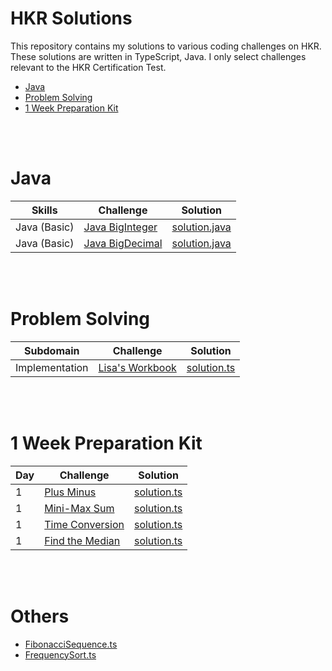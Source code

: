 # HKR Solutions

This repository contains my solutions to various coding challenges on HKR. These solutions are written in TypeScript, Java. I only select challenges relevant to the HKR Certification Test.

- [Java](#java) 
- [Problem Solving](#problem-solving) 
- [1 Week Preparation Kit](#1-week-preparation-kit)


<br />
<br />


# Java

|        Skills        |          Challenge           |           Solution           |
|----------------------|------------------------------|------------------------------|
|     Java (Basic)     | [Java BigInteger](https://www.hackerrank.com/challenges/java-biginteger/problem) | [solution.java](https://github.com/punyawatdev/hkr-solutions/blob/main/Java/Java%20(Basic)/Java%20BigInteger/solution.java) |
|     Java (Basic)     | [Java BigDecimal](https://www.hackerrank.com/challenges/java-bigdecimal/problem) | [solution.java](https://github.com/punyawatdev/hkr-solutions/blob/main/Java/Java%20(Basic)/Java%20BigDecimal/solution.java) |

<br />
<br />


# Problem Solving

|        Subdomain        |          Challenge           |           Solution           |
|-------------------------|------------------------------|------------------------------|
|      Implementation       | [Lisa's Workbook](https://www.hackerrank.com/challenges/Lisa-workbook/problem) | [solution.ts]() |

<br />
<br />


# 1 Week Preparation Kit

|   Day   |          Challenge           |           Solution           |
|---------|------------------------------|------------------------------|
|    1    | [Plus Minus](https://www.hackerrank.com/challenges/plus-minus/problem) | [solution.ts]() |
|    1    | [Mini-Max Sum](https://www.hackerrank.com/challenges/mini-max-sum/problem) | [solution.ts]() |
|    1    | [Time Conversion](https://www.hackerrank.com/challenges/time-conversion/problem) | [solution.ts]() |
|    1    | [Find the Median](https://www.hackerrank.com/challenges/find-the-median/problem) | [solution.ts]() |

<br />
<br />


# Others

 - [FibonacciSequence.ts]() 
 - [FrequencySort.ts]() 